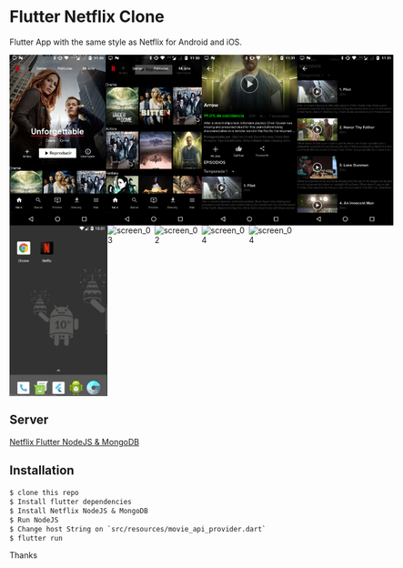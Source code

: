 # Flutter Netflix Clone

Flutter App with the same style as Netflix for Android and iOS.

<div style="display:flex;flex-direction:row;justify-content: space-between">
<img src="screenshots/flutter_01.png" alt="screen_01" height="300" />
<img src="screenshots/flutter_02.png" alt="screen_02" height="300" />
<img src="screenshots/flutter_03.png" alt="screen_03" height="300" />
<img src="screenshots/flutter_04.png" alt="screen_04" height="300" />
</div>

<div style="display:flex;flex-direction:row;justify-content: space-between">
<img src="screenshots/splash.gif" alt="screen_01" height="300" />
<img src="screenshots/explore.gif" alt="screen_03" height="300" />
<img src="screenshots/info.gif" alt="screen_02" height="300" />
<img src="screenshots/intro-video.gif" alt="screen_04" height="300" />
<img src="screenshots/video-interaction.gif" alt="screen_04" height="300" />
</div>

## Server

[Netflix Flutter NodeJS & MongoDB](https://github.com/devdennysegura/nodejs-server-Flutter-Netflix-App)

## Installation

    $ clone this repo
    $ Install flutter dependencies
    $ Install Netflix NodeJS & MongoDB
    $ Run NodeJS
    $ Change host String on `src/resources/movie_api_provider.dart`
    $ flutter run

Thanks